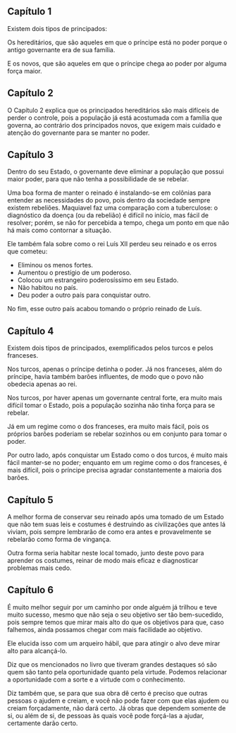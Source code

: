 ## Capítulo 1

Existem dois tipos de principados:

Os hereditários, que são aqueles em que o príncipe está no poder porque o antigo governante era de sua família.

E os novos, que são aqueles em que o príncipe chega ao poder por alguma força maior.

## Capítulo 2 

O Capítulo 2 explica que os principados hereditários são mais difíceis de perder o controle, pois a população já está acostumada com a família que governa, ao contrário dos principados novos, que exigem mais cuidado e atenção do governante para se manter no poder.


## Capítulo 3

Dentro do seu Estado, o governante deve eliminar a população que possui maior poder, para que não tenha a possibilidade de se rebelar.

Uma boa forma de manter o reinado é instalando-se em colônias para entender as necessidades do povo, pois dentro da sociedade sempre existem rebeliões. Maquiavel faz uma comparação com a tuberculose: o diagnóstico da doença (ou da rebelião) é difícil no início, mas fácil de resolver; porém, se não for percebida a tempo, chega um ponto em que não há mais como contornar a situação.

Ele também fala sobre como o rei Luís XII perdeu seu reinado e os erros que cometeu:

* Eliminou os menos fortes.
* Aumentou o prestígio de um poderoso.
* Colocou um estrangeiro poderosíssimo em seu Estado.
* Não habitou no país.
* Deu poder a outro país para conquistar outro.

No fim, esse outro país acabou tomando o próprio reinado de Luís.


## Capítulo 4

Existem dois tipos de principados, exemplificados pelos turcos e pelos franceses.

Nos turcos, apenas o príncipe detinha o poder.
Já nos franceses, além do príncipe, havia também barões influentes, de modo que o povo não obedecia apenas ao rei.

Nos turcos, por haver apenas um governante central forte, era muito mais difícil tomar o Estado, pois a população sozinha não tinha força para se rebelar.

Já em um regime como o dos franceses, era muito mais fácil, pois os próprios barões poderiam se rebelar sozinhos ou em conjunto para tomar o poder.

Por outro lado, após conquistar um Estado como o dos turcos, é muito mais fácil manter-se no poder; enquanto em um regime como o dos franceses, é mais difícil, pois o príncipe precisa agradar constantemente a maioria dos barões.


## Capítulo 5

A melhor forma de conservar seu reinado após uma tomado de um Estado que não tem suas leis e costumes é destruindo as civilizações que antes lá viviam, pois sempre lembrarão de como era antes e provavelmente se rebelarão como forma de vingança.

Outra forma seria habitar neste local tomado, junto deste povo para aprender os costumes, reinar de modo mais eficaz e diagnosticar problemas mais cedo.


## Capítulo 6 

É muito melhor seguir por um caminho por onde alguém já trilhou e teve muito sucesso, mesmo que não seja o seu objetivo ser tão bem-sucedido, pois sempre temos que mirar mais alto do que os objetivos para que, caso falhemos, ainda possamos chegar com mais facilidade ao objetivo.

Ele elucida isso com um arqueiro hábil, que para atingir o alvo deve mirar alto para alcançá-lo.

Diz que os mencionados no livro que tiveram grandes destaques só são quem são tanto pela oportunidade quanto pela virtude. Podemos relacionar a oportunidade com a sorte e a virtude com o conhecimento.

Diz também que, se para que sua obra dê certo é preciso que outras pessoas o ajudem e creiam, e você não pode fazer com que elas ajudem ou creiam forçadamente, não dará certo. Já obras que dependem somente de si, ou além de si, de pessoas às quais você pode forçá-las a ajudar, certamente darão certo.
